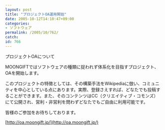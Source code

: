 ```yaml
---
layout: post
title: "プロジェクトOA運用開始"
date: 2005-10-12T14:10:47+09:00
categories:
- ソフトウェア
permalink: /2005/10/762/
catch: 
id: 766
---
```

プロジェクトOAについて  
<!--more-->  
MOONGIFTではソフトウェアの種類に捉われず体系化を目指すプロジェクト、OAを開始します。  
  
このプロジェクトの特徴としては、その構築手法をWikipediaに倣い、コミュニティを中心としている点にあります。実際、登録さえすれば、どなたでも投稿することができます。また、そのコンテンツはCC（クリエイティブ・コモンズ）にて公開され、営利・非営利を問わずどなたでもご自由に利用可能です。  
  
皆様のご参加をお待ちしております。  
  
[http://oa.moongift.jp/](http://oa.moongift.jp/)

